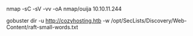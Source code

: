 nmap -sC -sV -vv -oA nmap/ouija 10.10.11.244

gobuster dir -u http://cozyhosting.htb -w /opt/SecLists/Discovery/Web-Content/raft-small-words.txt

